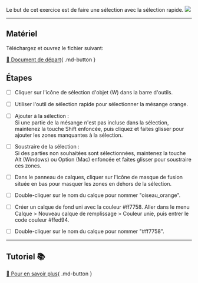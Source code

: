 <style>.md-footer{display:none;}</style>

Le but de cet exercice est de faire une sélection avec la sélection rapide.
![](../assets/image/08_mesange_orange.png)
***

## Matériel

Téléchargez et ouvrez le fichier suivant:

[📁 Document de départ](../assets/image/08_mesanges.jpg){ .md-button }   <br>

## Étapes

- [ ] Cliquer sur l'icône de sélection d'objet (W) dans la barre d'outils.
- [ ] Utiliser l'outil de sélection rapide pour sélectionner la mésange orange. 
- [ ] Ajouter à la sélection :  
  Si une partie de la mésange n'est pas incluse dans la sélection, maintenez la touche Shift enfoncée, puis cliquez et faites glisser pour ajouter les zones manquantes à la sélection.
- [ ] Soustraire de la sélection :  
  Si des parties non souhaitées sont sélectionnées, maintenez la touche Alt (Windows) ou Option (Mac) enfoncée et faites glisser pour soustraire ces zones.
- [ ] Dans le panneau de calques, cliquer sur l'icône de masque de fusion située en bas pour masquer les zones en dehors de la sélection.
- [ ] Double-cliquer sur le nom du calque pour nommer "oiseau_orange".
- [ ] Créer un calque de fond uni avec la couleur #ff7758. Aller dans le menu Calque > Nouveau calque de remplissage > Couleur unie, puis entrer le code couleur #ffed94.
- [ ] Double-cliquer sur le nom du calque pour nommer "#ff7758".


***

## Tutoriel 📚

[📖 Pour en savoir plus](https://cmontmorency365-my.sharepoint.com/:v:/g/personal/flpilote_cmontmorency_qc_ca/ERykK6yyvu1Mo-UT8CVtgg0BUTW4K7PYD929XCOrHTaQbA?nav=eyJyZWZlcnJhbEluZm8iOnsicmVmZXJyYWxBcHAiOiJPbmVEcml2ZUZvckJ1c2luZXNzIiwicmVmZXJyYWxBcHBQbGF0Zm9ybSI6IldlYiIsInJlZmVycmFsTW9kZSI6InZpZXciLCJyZWZlcnJhbFZpZXciOiJNeUZpbGVzTGlua0NvcHkifX0&e=SzYUcZ){ .md-button }   <br>

